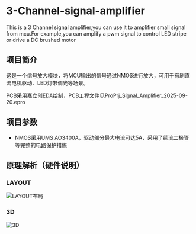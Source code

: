 # 3-Channel-signal-amplifier
This is a 3 Channel signal amplifier,you can use it to amplifier small signal from mcu.For example,you can amplify a pwm signal to control LED stripe or drive a DC brushed motor



## 项目简介
这是一个信号放大模块，将MCU输出的信号通过NMOS进行放大，可用于有刷直流电机驱动、LED灯带调光等场景。

PCB采用嘉立创EDA绘制，PCB工程文件见ProPrj_Signal_Amplifier_2025-09-20.epro


## 项目参数
* NMOS采用UMS AO3400A，驱动部分最大电流可达5A，采用了续流二极管等完整的电路保护措施


## 原理解析（硬件说明）

### LAYOUT

![LAYOUT布局](https://cdn.jsdelivr.net/gh/Yan-Haiyang-Tju/PicGO_Reposity/20250920020429060.png)

### 3D

![3D](https://cdn.jsdelivr.net/gh/Yan-Haiyang-Tju/PicGO_Reposity/20250920020454628.png)
